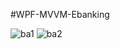 ﻿#WPF-MVVM-Ebanking

![ba1](https://github.com/GHAZI-ALANZI/WPF-MVVM-Ebanking/assets/105205339/f1b6a722-ea78-4bcf-913b-11c661bb202d)
![ba2](https://github.com/GHAZI-ALANZI/WPF-MVVM-Ebanking/assets/105205339/1176cfb7-2fe3-481c-9480-c6516a3cd2be)
